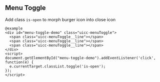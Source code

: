 ## Menu Toggle

Add class `is-open` to morph burger icon into close icon 

    @example
    <div id="menu-toggle-demo" class="uicc-menuToggle">
      <span class="uicc-menuToggle__line"></span>
      <span class="uicc-menuToggle__line"></span>
      <span class="uicc-menuToggle__line"></span>
    </div>
    <script>
    document.getElementById("menu-toggle-demo").addEventListener('click', function(e) {
      e.currentTarget.classList.toggle('is-open');
    });
    </script>

